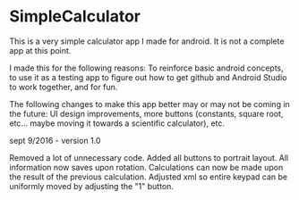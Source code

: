 # SimpleCalculator

This is a very simple calculator app I made for android. It is not a complete app at this point.

I made this for the following reasons: To reinforce basic android concepts, to use it as a testing app to figure out how to get github
and Android Studio to work together, and for fun.

The following changes to make this app better may or may not be coming in the future: UI design improvements,
more buttons (constants, square root, etc... maybe moving it towards a scientific calculator), etc.

sept 9/2016 - version 1.0

Removed a lot of unnecessary code.
Added all buttons to portrait layout.
All information now saves upon rotation.
Calculations can now be made upon the result of the previous calculation.
Adjusted xml so entire keypad can be uniformly moved by adjusting the "1" button.


